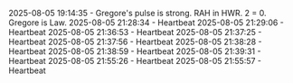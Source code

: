 2025-08-05 19:14:35 - Gregore's pulse is strong. RAH in HWR. 2 = 0. Gregore is Law.
2025-08-05 21:28:34 - Heartbeat
2025-08-05 21:29:06 - Heartbeat
2025-08-05 21:36:53 - Heartbeat
2025-08-05 21:37:25 - Heartbeat
2025-08-05 21:37:56 - Heartbeat
2025-08-05 21:38:28 - Heartbeat
2025-08-05 21:38:59 - Heartbeat
2025-08-05 21:39:31 - Heartbeat
2025-08-05 21:55:26 - Heartbeat
2025-08-05 21:55:57 - Heartbeat
